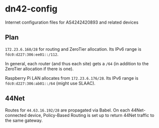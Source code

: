 # dn42-config
Internet configuration files for AS4242420893 and related devices

## Plan
`172.23.6.160/28` for routing and ZeroTier allocation. Its IPv6 range is `fdc0:d227:306:ee01::/112`.

In general, each router (and thus each site) gets a `/64` (in addition to the ZeroTier allocation if there is one).

Raspberry Pi LAN allocates from `172.23.6.176/28`. Its IPv6 range is `fdc0:d227:306:ab01::/64` (might use SLAAC).

## 44Net
Routes for `44.63.16.192/28` are propagated via Babel. On each 44Net-connected device, Policy-Based Routing is set up to return 44Net traffic to the same gateway.
